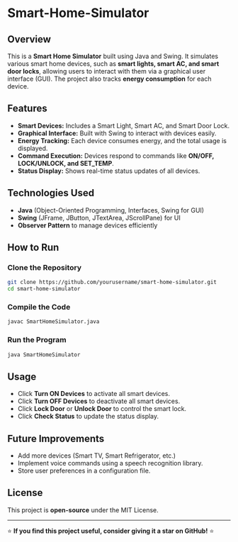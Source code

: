 # Smart-Home-Simulator

## Overview
This is a **Smart Home Simulator** built using Java and Swing. It simulates various smart home devices, such as **smart lights, smart AC, and smart door locks**, allowing users to interact with them via a graphical user interface (GUI). The project also tracks **energy consumption** for each device.

## Features
- **Smart Devices:** Includes a Smart Light, Smart AC, and Smart Door Lock.
- **Graphical Interface:** Built with Swing to interact with devices easily.
- **Energy Tracking:** Each device consumes energy, and the total usage is displayed.
- **Command Execution:** Devices respond to commands like **ON/OFF, LOCK/UNLOCK, and SET_TEMP**.
- **Status Display:** Shows real-time status updates of all devices.

## Technologies Used
- **Java** (Object-Oriented Programming, Interfaces, Swing for GUI)
- **Swing** (JFrame, JButton, JTextArea, JScrollPane) for UI
- **Observer Pattern** to manage devices efficiently

## How to Run
### Clone the Repository
```sh
git clone https://github.com/yourusername/smart-home-simulator.git
cd smart-home-simulator
```

### Compile the Code
```sh
javac SmartHomeSimulator.java
```

### Run the Program
```sh
java SmartHomeSimulator
```

## Usage
- Click **Turn ON Devices** to activate all smart devices.
- Click **Turn OFF Devices** to deactivate all smart devices.
- Click **Lock Door** or **Unlock Door** to control the smart lock.
- Click **Check Status** to update the status display.
  
## Future Improvements
- Add more devices (Smart TV, Smart Refrigerator, etc.)
- Implement voice commands using a speech recognition library.
- Store user preferences in a configuration file.

## License
This project is **open-source** under the MIT License.

---

⭐ **If you find this project useful, consider giving it a star on GitHub!** ⭐

